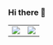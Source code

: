 ### Hi there 👋

<table><tr>
<td><img src="https://github-readme-stats.vercel.app/api/top-langs/?username=dakeouo&layout=compact"></td>
<td><img src="https://github-readme-stats.vercel.app/api?username=dakeouo&count_private=true&show_icons=true&include_all_commits=true"></td>
</tr></table>

<!--
**dakeouo/dakeouo** is a ✨ _special_ ✨ repository because its `README.md` (this file) appears on your GitHub profile.

Here are some ideas to get you started:

- 🔭 I’m currently working on ...
- 🌱 I’m currently learning ...
- 👯 I’m looking to collaborate on ...
- 🤔 I’m looking for help with ...
- 💬 Ask me about ...
- 📫 How to reach me: ...
- 😄 Pronouns: ...
- ⚡ Fun fact: ...
-->
